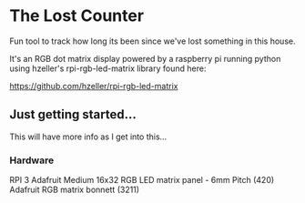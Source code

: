 # The Lost Counter

Fun tool to track how long its been since we've lost something in this house.

It's an RGB dot matrix display powered by a raspberry pi running python using hzeller's rpi-rgb-led-matrix library found here:

https://github.com/hzeller/rpi-rgb-led-matrix

## Just getting started...
This will have more info as I get into this...

### Hardware
RPI 3
Adafruit Medium 16x32 RGB LED matrix panel - 6mm Pitch (420)
Adafruit RGB matrix bonnett (3211)